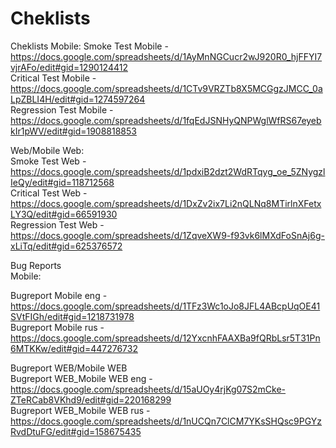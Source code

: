 # Cheklists  
Cheklists
Mobile:
Smoke Test Mobile - https://docs.google.com/spreadsheets/d/1AyMnNGCucr2wJ920R0_hjFFYI7vjrAFo/edit#gid=1290124412  
Critical Test Mobile - https://docs.google.com/spreadsheets/d/1CTv9VRZTb8X5MCGgzJMCC_0aLpZBLI4H/edit#gid=1274597264  
Regression Test Mobile - https://docs.google.com/spreadsheets/d/1fqEdJSNHyQNPWglWfRS67eyebkIr1pWV/edit#gid=1908818853  

Web/Mobile Web:  
Smoke Test Web - https://docs.google.com/spreadsheets/d/1pdxiB2dzt2WdRTqyg_oe_5ZNygzlIeQy/edit#gid=118712568  
Critical Test Web - https://docs.google.com/spreadsheets/d/1DxZv2ix7Li2nQLNq8MTirlnXFetxLY3Q/edit#gid=66591930  
Regression Test Web - https://docs.google.com/spreadsheets/d/1ZqveXW9-f93vk6lMXdFoSnAj6g-xLiTq/edit#gid=625376572  

Bug Reports    
Mobile:    

Bugreport Mobile eng - https://docs.google.com/spreadsheets/d/1TFz3Wc1oJo8JFL4ABcpUqOE41SVtFIGh/edit#gid=1218731978  
Bugreport Mobile rus - https://docs.google.com/spreadsheets/d/12YxcnhFAAXBa9fQRbLsr5T31Pn6MTKKw/edit#gid=447276732  

Bugreport WEB/Mobile WEB  
Bugreport WEB_Mobile WEB eng - https://docs.google.com/spreadsheets/d/15aUOy4rjKg07S2mCke-ZTeRCab8VKhd9/edit#gid=220168299  
Bugreport WEB_Mobile WEB rus - https://docs.google.com/spreadsheets/d/1nUCQn7ClCM7YKsSHQsc9PGYzRvdDtuFG/edit#gid=158675435  
